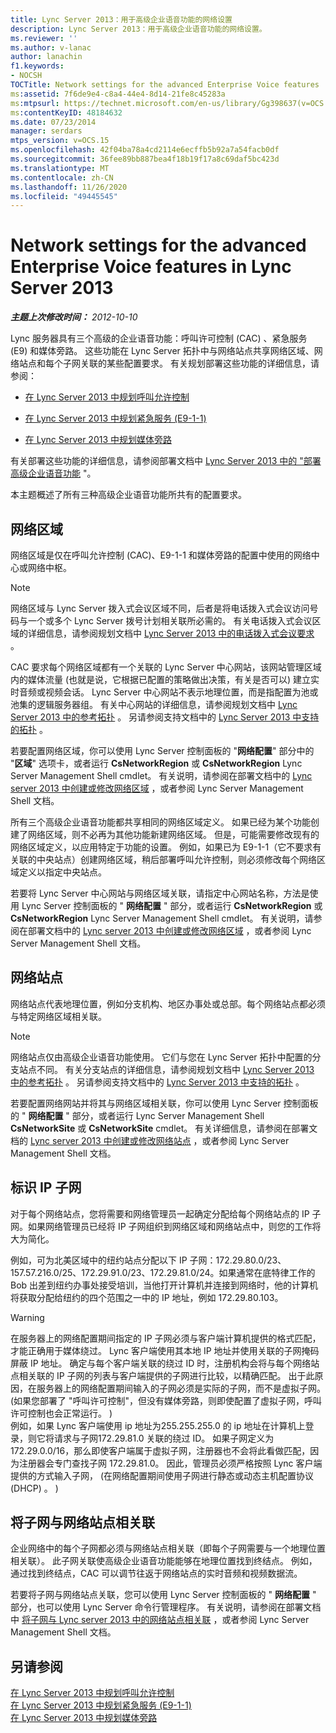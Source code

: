 ```yaml
---
title: Lync Server 2013：用于高级企业语音功能的网络设置
description: Lync Server 2013：用于高级企业语音功能的网络设置。
ms.reviewer: ''
ms.author: v-lanac
author: lanachin
f1.keywords:
- NOCSH
TOCTitle: Network settings for the advanced Enterprise Voice features
ms:assetid: 7f6de9e4-c8a4-44e4-8d14-21fe8c45283a
ms:mtpsurl: https://technet.microsoft.com/en-us/library/Gg398637(v=OCS.15)
ms:contentKeyID: 48184632
ms.date: 07/23/2014
manager: serdars
mtps_version: v=OCS.15
ms.openlocfilehash: 42f04ba78a4cd2114e6ecffb5b92a7a54facb0df
ms.sourcegitcommit: 36fee89bb887bea4f18b19f17a8c69daf5bc423d
ms.translationtype: MT
ms.contentlocale: zh-CN
ms.lasthandoff: 11/26/2020
ms.locfileid: "49445545"
---
```

# <a name="network-settings-for-the-advanced-enterprise-voice-features-in-lync-server-2013"></a>Network settings for the advanced Enterprise Voice features in Lync Server 2013

<div data-xmlns="http://www.w3.org/1999/xhtml">

<div class="topic" data-xmlns="http://www.w3.org/1999/xhtml" data-msxsl="urn:schemas-microsoft-com:xslt" data-cs="https://msdn.microsoft.com/">

<div data-asp="https://msdn2.microsoft.com/asp">



</div>

<div id="mainSection">

<div id="mainBody">

<span> </span>

_**主题上次修改时间：** 2012-10-10_

Lync 服务器具有三个高级的企业语音功能：呼叫许可控制 (CAC) 、紧急服务 (E9) 和媒体旁路。 这些功能在 Lync Server 拓扑中与网络站点共享网络区域、网络站点和每个子网关联的某些配置要求。 有关规划部署这些功能的详细信息，请参阅：

  - [在 Lync Server 2013 中规划呼叫允许控制](lync-server-2013-planning-for-call-admission-control.md)

  - [在 Lync Server 2013 中规划紧急服务 (E9-1-1)](lync-server-2013-planning-for-emergency-services-e9-1-1.md)

  - [在 Lync Server 2013 中规划媒体旁路](lync-server-2013-planning-for-media-bypass.md)

有关部署这些功能的详细信息，请参阅部署文档中 [Lync Server 2013 中的 "部署高级企业语音功能](lync-server-2013-deploying-advanced-enterprise-voice-features.md) "。

本主题概述了所有三种高级企业语音功能所共有的配置要求。

<div>

## <a name="network-regions"></a>网络区域

网络区域是仅在呼叫允许控制 (CAC)、E9-1-1 和媒体旁路的配置中使用的网络中心或网络中枢。

<div>


> [!NOTE]  
> 网络区域与 Lync Server 拨入式会议区域不同，后者是将电话拨入式会议访问号码与一个或多个 Lync Server 拨号计划相关联所必需的。 有关电话拨入式会议区域的详细信息，请参阅规划文档中 <A href="lync-server-2013-dial-in-conferencing-requirements.md">Lync Server 2013 中的电话拨入式会议要求</A> 。



</div>

CAC 要求每个网络区域都有一个关联的 Lync Server 中心网站，该网站管理区域内的媒体流量 (也就是说，它根据已配置的策略做出决策，有关是否可以) 建立实时音频或视频会话。 Lync Server 中心网站不表示地理位置，而是指配置为池或池集的逻辑服务器组。 有关中心网站的详细信息，请参阅规划文档中 [Lync Server 2013 中的参考拓扑](lync-server-2013-reference-topologies.md) 。 另请参阅支持文档中的 [Lync Server 2013 中支持的拓扑](lync-server-2013-supported-topologies.md) 。

若要配置网络区域，你可以使用 Lync Server 控制面板的 "**网络配置**" 部分中的 "**区域**" 选项卡，或者运行 **CsNetworkRegion** 或 **CsNetworkRegion** Lync Server Management Shell cmdlet。 有关说明，请参阅在部署文档中的 [Lync server 2013 中创建或修改网络区域](lync-server-2013-create-or-modify-a-network-region.md) ，或者参阅 Lync Server Management Shell 文档。

所有三个高级企业语音功能都共享相同的网络区域定义。 如果已经为某个功能创建了网络区域，则不必再为其他功能新建网络区域。 但是，可能需要修改现有的网络区域定义，以应用特定于功能的设置。 例如，如果已为 E9-1-1（它不要求有关联的中央站点）创建网络区域，稍后部署呼叫允许控制，则必须修改每个网络区域定义以指定中央站点。

若要将 Lync Server 中心网站与网络区域关联，请指定中心网站名称，方法是使用 Lync Server 控制面板的 " **网络配置** " 部分，或者运行 **CsNetworkRegion** 或 **CsNetworkRegion** Lync Server Management Shell cmdlet。 有关说明，请参阅在部署文档中的 [Lync server 2013 中创建或修改网络区域](lync-server-2013-create-or-modify-a-network-region.md) ，或者参阅 Lync Server Management Shell 文档。

</div>

<div>

## <a name="network-sites"></a>网络站点

网络站点代表地理位置，例如分支机构、地区办事处或总部。每个网络站点都必须与特定网络区域相关联。

<div>


> [!NOTE]  
> 网络站点仅由高级企业语音功能使用。 它们与您在 Lync Server 拓扑中配置的分支站点不同。 有关分支站点的详细信息，请参阅规划文档中 <A href="lync-server-2013-reference-topologies.md">Lync Server 2013 中的参考拓扑</A> 。 另请参阅支持文档中的 <A href="lync-server-2013-supported-topologies.md">Lync Server 2013 中支持的拓扑</A> 。



</div>

若要配置网络网站并将其与网络区域相关联，你可以使用 Lync Server 控制面板的 " **网络配置** " 部分，或者运行 Lync Server Management Shell **CsNetworkSite** 或 **CsNetworkSite** cmdlet。 有关详细信息，请参阅在部署文档的 [Lync server 2013 中创建或修改网络站点](lync-server-2013-create-or-modify-a-network-site.md) ，或者参阅 Lync Server Management Shell 文档。

</div>

<div>

## <a name="identify-ip-subnets"></a>标识 IP 子网

对于每个网络站点，您将需要和网络管理员一起确定分配给每个网络站点的 IP 子网。如果网络管理员已经将 IP 子网组织到网络区域和网络站点中，则您的工作将大为简化。

例如，可为北美区域中的纽约站点分配以下 IP 子网：172.29.80.0/23、157.57.216.0/25、172.29.91.0/23、172.29.81.0/24。如果通常在底特律工作的 Bob 出差到纽约办事处接受培训，当他打开计算机并连接到网络时，他的计算机将获取分配给纽约的四个范围之一中的 IP 地址，例如 172.29.80.103。

<div>


> [!WARNING]  
> 在服务器上的网络配置期间指定的 IP 子网必须与客户端计算机提供的格式匹配，才能正确用于媒体绕过。 Lync 客户端使用其本地 IP 地址并使用关联的子网掩码屏蔽 IP 地址。 确定与每个客户端关联的绕过 ID 时，注册机构会将与每个网络站点相关联的 IP 子网的列表与客户端提供的子网进行比较，以精确匹配。 出于此原因，在服务器上的网络配置期间输入的子网必须是实际的子网，而不是虚拟子网。  (如果您部署了 "呼叫许可控制"，但没有媒体旁路，则即使配置了虚拟子网，呼叫许可控制也会正常运行。 ) <BR>例如，如果 Lync 客户端使用 ip 地址为255.255.255.0 的 ip 地址在计算机上登录，则它将请求与子网172.29.81.0 关联的绕过 ID。 如果子网定义为 172.29.0.0/16，那么即使客户端属于虚拟子网，注册器也不会将此看做匹配，因为注册器会专门查找子网 172.29.81.0。 因此，管理员必须严格按照 Lync 客户端提供的方式输入子网， (在网络配置期间使用子网进行静态或动态主机配置协议 (DHCP) 。 ) 



</div>

</div>

<div>

## <a name="associating-subnets-with-network-sites"></a>将子网与网络站点相关联

企业网络中的每个子网都必须与网络站点相关联（即每个子网需要与一个地理位置相关联）。 此子网关联使高级企业语音功能能够在地理位置找到终结点。 例如，通过找到终结点，CAC 可以调节往返于网络站点的实时音频和视频数据流。

若要将子网与网络站点关联，您可以使用 Lync Server 控制面板的 " **网络配置** " 部分，也可以使用 Lync Server 命令行管理程序。 有关说明，请参阅在部署文档中 [将子网与 Lync server 2013 中的网络站点相关联](lync-server-2013-associate-a-subnet-with-a-network-site.md) ，或者参阅 Lync Server Management Shell 文档。

</div>

<div>

## <a name="see-also"></a>另请参阅


[在 Lync Server 2013 中规划呼叫允许控制](lync-server-2013-planning-for-call-admission-control.md)  
[在 Lync Server 2013 中规划紧急服务 (E9-1-1)](lync-server-2013-planning-for-emergency-services-e9-1-1.md)  
[在 Lync Server 2013 中规划媒体旁路](lync-server-2013-planning-for-media-bypass.md)  
  

</div>

</div>

<span> </span>

</div>

</div>

</div>


